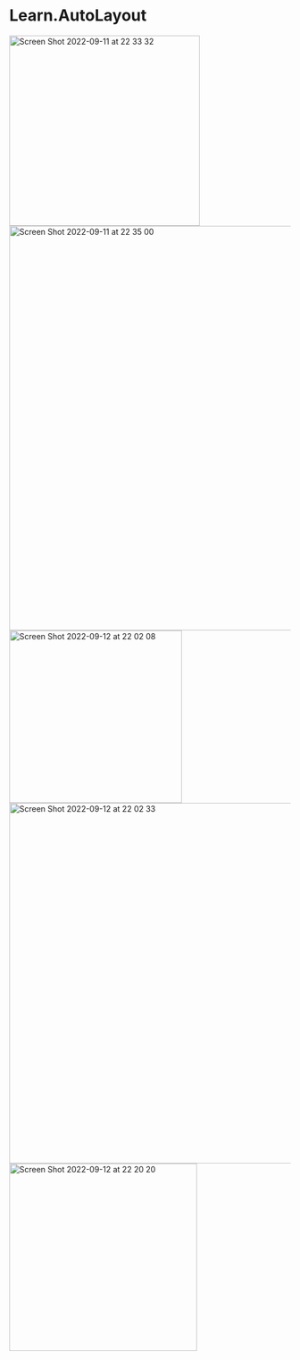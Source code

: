 # Learn.AutoLayout

<img width="341" alt="Screen Shot 2022-09-11 at 22 33 32" src="https://user-images.githubusercontent.com/33737009/189545823-384dd544-c5a8-481b-8d83-d90a703978db.png">


<img width="725" alt="Screen Shot 2022-09-11 at 22 35 00" src="https://user-images.githubusercontent.com/33737009/189545929-26e90f6a-6881-422d-9e59-820efc1ef04e.png">

<img width="309" alt="Screen Shot 2022-09-12 at 22 02 08" src="https://user-images.githubusercontent.com/33737009/189735112-ff5fb937-9b45-4794-aeaa-79048dc5875a.png">

<img width="646" alt="Screen Shot 2022-09-12 at 22 02 33" src="https://user-images.githubusercontent.com/33737009/189735154-be7fb1de-7d52-49a6-9d8e-66cfa2929696.png">


<img width="336" alt="Screen Shot 2022-09-12 at 22 20 20" src="https://user-images.githubusercontent.com/33737009/189737892-9f838c05-1989-421d-9431-8af1b46307d0.png">
